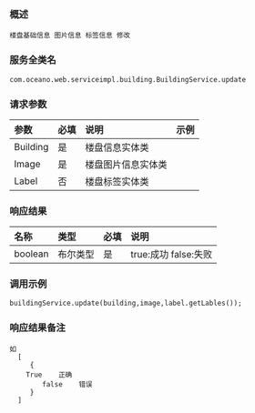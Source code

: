 ### 概述

```
楼盘基础信息 图片信息 标签信息 修改
```

### 服务全类名

```
com.oceano.web.serviceimpl.building.BuildingService.update
```

### 请求参数

| 参数 | 必填 | 说明 | 示例 |
| :--- | :--- | :--- | :--- |
| Building | 是 | 楼盘信息实体类 |  |
| Image | 是 | 楼盘图片信息实体类 |  |
| Label | 否 | 楼盘标签实体类 |  |

### 响应结果

| 名称 | 类型 | 必填 | 说明 |
| :--- | :--- | :--- | :--- |
| boolean | 布尔类型 | 是 | true:成功 false:失败 |

### 调用示例

```
buildingService.update(building,image,label.getLables());
```

### 响应结果备注

```
如
  [
     {
    True    正确
        false    错误
     }
  ]
```



